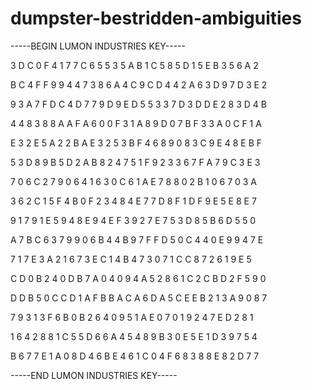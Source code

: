 # dumpster-bestridden-ambiguities

-----BEGIN LUMON INDUSTRIES KEY-----

3 D C 0 F 4 1 7 7 C 6 5 5 3 5 A B 1 C 5 8 5 D 1 5 E B 3 5 6 A 2

B C 4 F F 9 9 4 4 7 3 8 6 A 4 C 9 C D 4 4 2 A 6 3 D 9 7 D 3 E 2

9 3 A 7 F D C 4 D 7 7 9 D 9 E D 5 5 3 3 7 D 3 D D E 2 8 3 D 4 B

4 4 8 3 8 8 A A F A 6 0 0 F 3 1 A 8 9 D 0 7 B F 3 3 A 0 C F 1 A

E 3 2 E 5 A 2 2 B A E 3 2 5 3 B F 4 6 8 9 0 8 3 C 9 E 4 8 E B F

5 3 D 8 9 B 5 D 2 A B 8 2 4 7 5 1 F 9 2 3 3 6 7 F A 7 9 C 3 E 3

7 0 6 C 2 7 9 0 6 4 1 6 3 0 C 6 1 A E 7 8 8 0 2 B 1 0 6 7 0 3 A

3 6 2 C 1 5 F 4 B 0 F 2 3 4 8 4 E 7 7 D 8 F 1 D F 9 E 5 E 8 E 7

9 1 7 9 1 E 5 9 4 8 E 9 4 E F 3 9 2 7 E 7 5 3 D 8 5 B 6 D 5 5 0

A 7 B C 6 3 7 9 9 0 6 B 4 4 B 9 7 F F D 5 0 C 4 4 0 E 9 9 4 7 E

7 1 7 E 3 A 2 1 6 7 3 E C 1 4 B 4 7 3 0 7 1 C C 8 7 2 6 1 9 E 5

C D 0 B 2 4 0 D B 7 A 0 4 0 9 4 A 5 2 8 6 1 C 2 C B D 2 F 5 9 0

D D B 5 0 C C D 1 A F B B A C A 6 D A 5 C E E B 2 1 3 A 9 0 8 7

7 9 3 1 3 F 6 B 0 B 2 6 4 0 9 5 1 A E 0 7 0 1 9 2 4 7 E D 2 8 1

1 6 4 2 8 8 1 C 5 5 D 6 6 A 4 5 4 8 9 B 3 0 E 5 E 1 D 3 9 7 5 4

B 6 7 7 E 1 A 0 8 D 4 6 B E 4 6 1 C 0 4 F 6 8 3 8 8 E 8 2 D 7 7

-----END LUMON INDUSTRIES KEY-----
